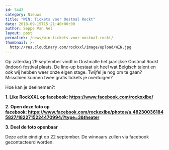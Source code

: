 ```yaml
---
id: 5443
category: Nieuws
title: "WIN: Tickets voor Oostmal Rockt"
date: 2018-09-15T15:21:40+00:00
author: Seppe Van Ael
layout: post
permalink: /news/win-tickets-voor-oostmal-rockt/
thumbnail: >-
  http://res.cloudinary.com/rockxxl/image/upload/WIN.jpg
---
```

Op zaterdag 29 september vindt in Oostmalle het jaarlijkse Oostmal Rockt (indoor) festival plaats. De line-up bestaat uit heel wat Belgisch talent en ook wij hebben weer onze eigen stage. Twijfel je nog om te gaan? Misschien kunnen twee gratis tickets je overtuigen?

Hoe kan je deelnemen?:

**1. Like RockXXL op facebook: <https://www.facebook.com/rockxxlbe/>**

**2. Open deze foto op facebook: <https://www.facebook.com/rockxxlbe/photos/a.482300361845827/1822715224470994/?type=3&theater>**

**3. Deel de foto openbaar**

Deze actie eindigt op 22 september. De winnaars zullen via facebook gecontacteerd worden.